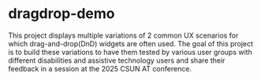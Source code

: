 # dragdrop-demo
This project displays multiple variations of 2 common UX scenarios for which drag-and-drop(DnD) widgets are often used. The goal of this project is to build these variations to have them tested by various user groups with different disabilities and assistive technology users and share their feedback in a session at the 2025 CSUN AT conference.
